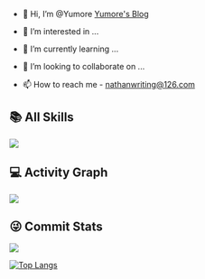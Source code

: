 - 👋 Hi, I’m @Yumore [Yumore's Blog](https://yumore.github.io)

- 👀 I’m interested in ...

- 🌱 I’m currently learning ...

- 💞️ I’m looking to collaborate on ...

- 📫 How to reach me - nathanwriting@126.com
  <!---
  ![Yumore's GitHub stats](https://github-readme-stats.vercel.app/api?username=Yumore&count_private=true&&show_icons=true&theme=cobalt)
  [![Readme Card](https://github-readme-stats.vercel.app/api/pin/?username=Yumore&repo=github-readme-stats)](https://github.com/Yumore/github-readme-stats)
  [![Top Langs](https://github-readme-stats.vercel.app/api/top-langs/?username=Yumore&langs_count=8)](https://github.com/anuraghazra/github-readme-stats)
  --->

## 📚 All Skills

![](https://skillicons.dev/icons?perline=15&i=github,gitlab,git,twitter,stackoverflow,figma,vscode,idea,html,css,nodejs,python,java,react,vue,maven,redis,mysql,fastapi,md,regex,linux,bash,nginx,jenkins,dart,flutter,gradle,kotlin,sqlite)


## 💻 Activity Graph

![](https://activity-graph.herokuapp.com/graph?username=Yumore&bg_color=1c1917&color=ffffff&line=216E39&point=32C15F&area_color=1c1917&area=true&hide_border=true&custom_title=GitHub%20Commits%20Graph)

## 😜 Commit Stats

![](https://github-readme-stats.vercel.app/api?username=Yumore&count_private=true&show_icons=true&theme=radical&show_owner=true)

[![Top Langs](https://github-readme-stats.vercel.app/api/top-langs/?username=Yumore&langs_count=8)](https://github.com/anuraghazra/github-readme-stats)

<!---
Yumore/Yumore is a ✨ special ✨ repository because its `README.md` (this file) appears on your GitHub profile.
You can click the Preview link to take a look at your changes.
--->
